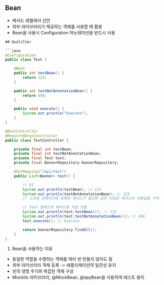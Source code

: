 ## Bean

- 메서드 레벨에서 선언
- 외부 라이브러리가 제공하는 객체를 사용할 때 활용
- Bean을 사용시 Configuration 어노테이션을 반드시 사용

```java
## Qualifier

```java
@Configuration
public class Test {

    @Bean
    public int testBean() {
        return 123;
    }

    public int testNotAnnotationBean() {
        return 456;
    }

    public void execute() {
        System.out.println("Execute");
    }
}

@RestController
@RequiredArgsConstructor
public class TestController {

    private final int testBean;
    private final int testNotAnnotationBean;
    private final Test test;
    private final BannerRepository bannerRepository;

    @GetMapping("/api/test")
    public List<Banner> test() {

        // DI
        System.out.println(testBean); // 123
        System.out.println(testNotAnnotationBean); // 123
        // 스프링 컨테이너에 등록된 메서드가 없으면 같은 타입인 메서드의 반환값을 가져온다. 

        // Test 클래스의 메서드를 직접 호출
        System.out.println(test.testBean()); // 123
        System.out.println(test.testNotAnnotationBean()); // 456
        test.execute(); // Execute

        return bannerRepository.findAll();
    }
}
```

1. Bean을 사용하는 이유
- 동일한 역할을 수행하는 객체를 여러 번 만들지 않아도 됨
- 외부 라이브러리 객체 등록 -> 애플리케이션의 일관성 유지
- 빈의 생명 주기와 복잡한 객체 구성
- Mockito 라이브러리, @MockBean, @spyBean을 사용하여 테스트 용이